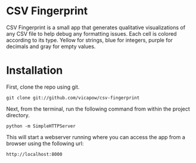 # CSV Fingerprint

CSV Fingerprint is a small app that generates qualitative visualizations of any
CSV file to help debug any formatting issues. Each cell is colored
according to its type. Yellow for strings, blue for integers, purple for
decimals and gray for empty values.

# Installation

First, clone the repo using git.

    git clone git://github.com/vicapow/csv-fingerprint


Next, from the terminal, run the following command from within the project
directory.

    python -m SimpleHTTPServer

This will start a webserver running where you can access the app from a browser
using the following url:

    http://localhost:8000

